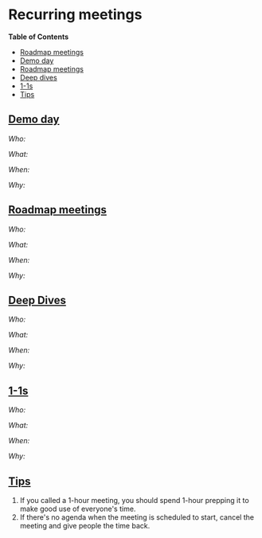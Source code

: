 # Recurring meetings

**Table of Contents**

* [Roadmap meetings](recurring-meetings.md#roadmap-meetings)
* [Demo day](recurring-meetings.md#demo-day)
* [Roadmap meetings](recurring-meetings.md#roadmap-meetings)
* [Deep dives](recurring-meetings.md#deep-dives)
* [1-1s](recurring-meetings.md#1-1s)
* [Tips](recurring-meetings.md#tips)

## [Demo day](recurring-meetings.md#demo-day)

_Who:_

_What:_

_When:_

_Why:_

## [Roadmap meetings](recurring-meetings.md#roadmap-meetings)

_Who:_

_What:_

_When:_

_Why:_

## [Deep Dives](recurring-meetings.md#deep-dives)

_Who:_

_What:_

_When:_

_Why:_

## [1-1s](recurring-meetings.md#1-1s)

_Who:_

_What:_

_When:_

_Why:_

## [Tips](recurring-meetings.md#tips)

1. If you called a 1-hour meeting, you should spend 1-hour prepping it to make good use of everyone's time.
2. If there's no agenda when the meeting is scheduled to start, cancel the meeting and give people the time back.


